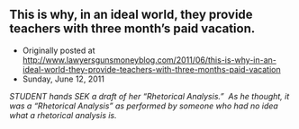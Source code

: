 ## This is why, in an ideal world, they provide teachers with three month’s paid vacation.

 * Originally posted at http://www.lawyersgunsmoneyblog.com/2011/06/this-is-why-in-an-ideal-world-they-provide-teachers-with-three-months-paid-vacation
 * Sunday, June 12, 2011

_STUDENT  hands SEK a draft of her “Rhetorical Analysis.”  As he thought, it was a  “Rhetorical Analysis” as performed by someone who had no idea what a  rhetorical analysis is._